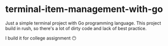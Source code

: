 # terminal-item-management-with-go

Just a simple terminal project with Go programming language. This project build in rush, so there's a lot of dirty code and lack of best practice.

I build it for college assignment 😶

